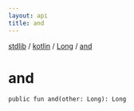 ```yaml
---
layout: api
title: and
---
```

[stdlib](../../index.md) / [kotlin](../index.md) / [Long](index.md) / [and](and.md)

# and

```
public fun and(other: Long): Long
```
